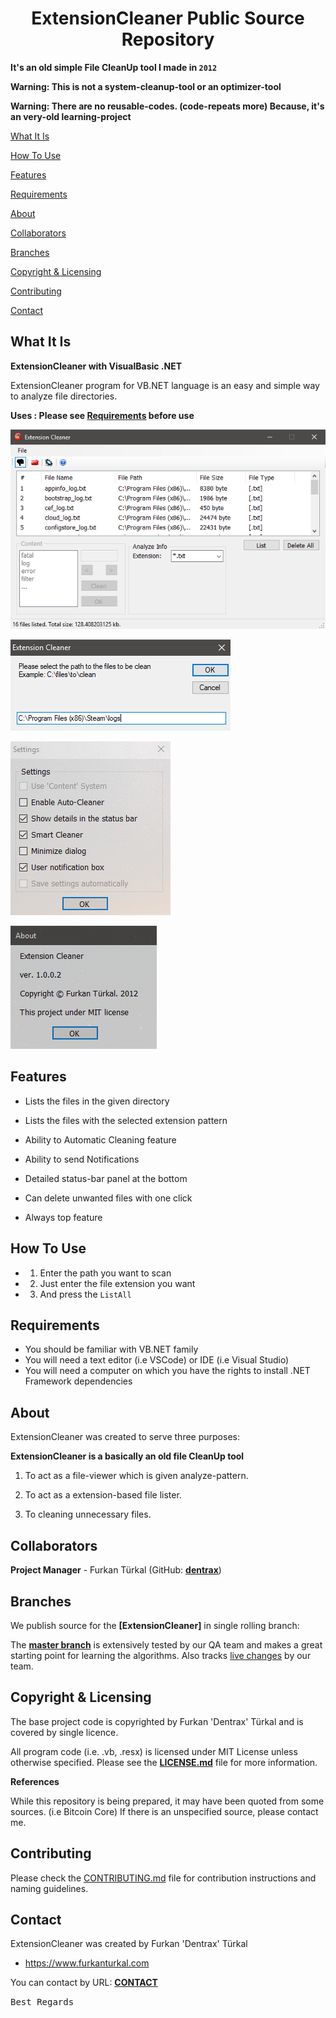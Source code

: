 <h1 align="center">ExtensionCleaner Public Source Repository</h1>

**It's an old simple File CleanUp tool I made in `2012`**

**Warning: This is not a system-cleanup-tool or an optimizer-tool**

**Warning: There are no reusable-codes. (code-repeats more) Because, it's an very-old learning-project**

[What It Is](#what-it-is)

[How To Use](#how-to-use)

[Features](#features)

[Requirements](#requirements)

[About](#about)  

[Collaborators](#collaborators)  

[Branches](#branches) 

[Copyright & Licensing](#copyright--licensing)  

[Contributing](#contributing)  

[Contact](#contact)

## What It Is

**ExtensionCleaner with VisualBasic .NET**

ExtensionCleaner program for VB.NET language is an easy and simple way to analyze file directories.

**Uses : Please see [Requirements](#requirements) before use**

![Preview Thumbnail](https://raw.githubusercontent.com/Dentrax/ExtensionCleaner/master/screenshots/ss_main.png)

![Preview Thumbnail](https://raw.githubusercontent.com/Dentrax/ExtensionCleaner/master/screenshots/ss_selectpath.png)

![Preview Thumbnail](https://raw.githubusercontent.com/Dentrax/ExtensionCleaner/master/screenshots/ss_settings.png)

![Preview Thumbnail](https://raw.githubusercontent.com/Dentrax/ExtensionCleaner/master/screenshots/ss_about.png)

## Features

* Lists the files in the given directory

* Lists the files with the selected extension pattern

* Ability to Automatic Cleaning feature

* Ability to send Notifications

* Detailed status-bar panel at the bottom

* Can delete unwanted files with one click

* Always top feature

## How To Use

* 1. Enter the path you want to scan

* 2. Just enter the file extension you want

* 3. And press the `ListAll`

## Requirements

* You should be familiar with VB.NET family
* You will need a text editor (i.e VSCode) or IDE (i.e Visual Studio)
* You will need a computer on which you have the rights to install .NET Framework dependencies

## About

ExtensionCleaner was created to serve three purposes:

**ExtensionCleaner is a basically an old file CleanUp tool**

1. To act as a file-viewer which is given analyze-pattern.

2. To act as a extension-based file lister.

3. To cleaning unnecessary files.

## Collaborators

**Project Manager** - Furkan Türkal (GitHub: **[dentrax](https://github.com/dentrax)**)

## Branches

We publish source for the **[ExtensionCleaner]** in single rolling branch:

The **[master branch](https://github.com/dentrax/ExtensionCleaner/tree/master)** is extensively tested by our QA team and makes a great starting point for learning the algorithms. Also tracks [live changes](https://github.com/dentrax/ExtensionCleaner/commits/master) by our team. 

## Copyright & Licensing

The base project code is copyrighted by Furkan 'Dentrax' Türkal and is covered by single licence.

All program code (i.e. .vb, .resx) is licensed under MIT License unless otherwise specified. Please see the **[LICENSE.md](https://github.com/Dentrax/ExtensionCleaner/blob/master/LICENSE)** file for more information.

**References**

While this repository is being prepared, it may have been quoted from some sources. (i.e Bitcoin Core)
If there is an unspecified source, please contact me.

## Contributing

Please check the [CONTRIBUTING.md](CONTRIBUTING.md) file for contribution instructions and naming guidelines.

## Contact

ExtensionCleaner was created by Furkan 'Dentrax' Türkal

 * <https://www.furkanturkal.com>
 
You can contact by URL:
    **[CONTACT](https://github.com/dentrax)**

<kbd>Best Regards</kbd>